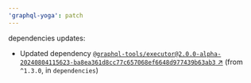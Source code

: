 ```yaml
---
'graphql-yoga': patch
---
```

dependencies updates:
  - Updated dependency
    [`@graphql-tools/executor@2.0.0-alpha-20240804115623-ba8ea361d8cc77c657068ef6648d977439b63ab3`
    ↗︎](https://www.npmjs.com/package/@graphql-tools/executor/v/2.0.0) (from `^1.3.0`, in
    `dependencies`)
